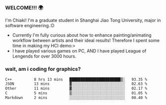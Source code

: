 ### WELCOME!!! 🌍

I'm Chiaki! I'm a graduate student in Shanghai Jiao Tong University, major in software engineering.:D

-  Currently I'm fully curious about how to enhance painting/animating workflow between artists and their ideal results! Therefore I spent some time in making my HCI demo:>
-  I have played various games on PC, AND I have played League of Lengends for over 3000 hours.


### wait, am i coding for graphics?
<!--START_SECTION:waka-->

```txt
C++          8 hrs 13 mins   ███████████████████████▒░   93.35 %
JSON         13 mins         ▓░░░░░░░░░░░░░░░░░░░░░░░░   02.63 %
Other        11 mins         ▓░░░░░░░░░░░░░░░░░░░░░░░░   02.17 %
C            5 mins          ▒░░░░░░░░░░░░░░░░░░░░░░░░   01.05 %
Markdown     2 mins          ░░░░░░░░░░░░░░░░░░░░░░░░░   00.40 %
```

<!--END_SECTION:waka-->

<!--
**Chiaki-meow/Chiaki-meow** is a ✨ _special_ ✨ repository because its `README.md` (this file) appears on your GitHub profile.

Here are some ideas to get you started:

- 🔭 I’m currently working on ...
- 🌱 I’m currently learning ...
- 👯 I’m looking to collaborate on ...
- 🤔 I’m looking for help with ...
- 💬 Ask me about ...
- 📫 How to reach me: ...
- 😄 Pronouns: ...
- ⚡ Fun fact: ...
-->
